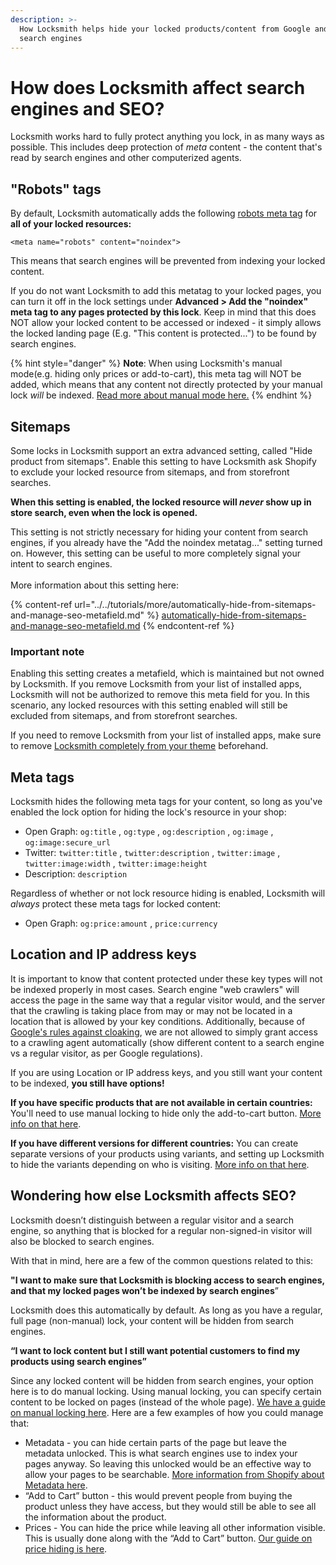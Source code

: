 ```yaml
---
description: >-
  How Locksmith helps hide your locked products/content from Google and other
  search engines
---
```


# How does Locksmith affect search engines and SEO?

Locksmith works hard to fully protect anything you lock, in as many ways as possible. This includes deep protection of _meta_ content - the content that's read by search engines and other computerized agents.

## "Robots" tags

By default, Locksmith automatically adds the following [robots meta tag](https://developers.google.com/webmasters/control-crawl-index/docs/robots\_meta\_tag?csw=1) for **all of your locked resources:**

```
<meta name="robots" content="noindex">
```

This means that search engines will be prevented from indexing your locked content.&#x20;

If you do not want Locksmith to add this metatag to your locked pages, you can turn it off in the lock settings under **Advanced > Add the "noindex" meta tag to any pages protected by this lock**. Keep in mind that this does NOT allow your locked content to be accessed or indexed - it simply allows the locked landing page (E.g. "This content is protected...") to be found by search engines.

{% hint style="danger" %}
**Note**: When using Locksmith's manual mode(e.g. hiding only prices or add-to-cart), this meta tag will NOT be added, which means that any content not directly protected by your manual lock _will_ be indexed. [Read more about manual mode here.](../../keys/more/manual-mode.md)
{% endhint %}

## Sitemaps

Some locks in Locksmith support an extra advanced setting, called "Hide product from sitemaps". Enable this setting to have Locksmith ask Shopify to exclude your locked resource from sitemaps, and from storefront searches.&#x20;

**When this setting is enabled, the locked resource will **_**never**_** show up in store search, even when the lock is opened.**

This setting is not strictly necessary for hiding your content from search engines, if you already have the "Add the noindex metatag..." setting turned on. However, this setting can be useful to more completely signal your intent to search engines.\
\
More information about this setting here:

{% content-ref url="../../tutorials/more/automatically-hide-from-sitemaps-and-manage-seo-metafield.md" %}
[automatically-hide-from-sitemaps-and-manage-seo-metafield.md](../../tutorials/more/automatically-hide-from-sitemaps-and-manage-seo-metafield.md)
{% endcontent-ref %}

### Important note

Enabling this setting creates a metafield, which is maintained but not owned by Locksmith. If you remove Locksmith from your list of installed apps, Locksmith will not be authorized to remove this meta field for you. In this scenario, any locked resources with this setting enabled will still be excluded from sitemaps, and from storefront searches.

If you need to remove Locksmith from your list of installed apps, make sure to remove [Locksmith completely from your theme](../../basics/removing-locksmith.md) beforehand.

## Meta tags

Locksmith hides the following meta tags for your content, so long as you've enabled the lock option for hiding the lock's resource in your shop:

* Open Graph: `og:title` , `og:type` , `og:description` , `og:image` , `og:image:secure_url`
* Twitter: `twitter:title` , `twitter:description` , `twitter:image` , `twitter:image:width` , `twitter:image:height`&#x20;
* Description: `description`&#x20;

Regardless of whether or not lock resource hiding is enabled, Locksmith will _always_ protect these meta tags for locked content:

* Open Graph: `og:price:amount` , `price:currency`&#x20;

## Location and IP address keys <a href="#location-and-ip-address-keys" id="location-and-ip-address-keys"></a>

It is important to know that content protected under these key types will not be indexed properly in most cases. Search engine "web crawlers" will access the page in the same way that a regular visitor would, and the server that the crawling is taking place from may or may not be located in a location that is allowed by your key conditions. Additionally, because of [Google's rules against cloaking](https://developers.google.com/search/docs/essentials/spam-policies#cloaking), we are not allowed to simply grant access to a crawling agent automatically (show different content to a search engine vs a regular visitor, as per Google regulations).

If you are using Location or IP address keys, and you still want your content to be indexed, **you still have options!**

**If you have specific products that are not available in certain countries:** You'll need to use manual locking to hide only the add-to-cart button. [More info on that here](../../tutorials/hiding-prices.md).

**If you have different versions for different countries:** You can create separate versions of your products using variants, and setting up Locksmith to hide the variants depending on who is visiting. [More info on that here](../../tutorials/more/price-tiers.md#using-variants).

## Wondering how else Locksmith affects SEO?

Locksmith doesn’t distinguish between a regular visitor and a search engine, so anything that is blocked for a regular non-signed-in visitor will also be blocked to search engines.

With that in mind, here are a few of the common questions related to this:

**"I want to make sure that Locksmith is blocking access to search engines, and that my locked pages won’t be indexed by search engines**”

Locksmith does this automatically by default. As long as you have a regular, full page (non-manual) lock, your content will be hidden from search engines.

**“I want to lock content but I still want potential customers to find my products using search engines”**

Since any locked content will be hidden from search engines, your option here is to do manual locking. Using manual locking, you can specify certain content to be locked on pages (instead of the whole page). [We have a guide on manual locking here](../../keys/more/manual-mode.md). Here are a few examples of how you could manage that:

* Metadata - you can hide certain parts of the page but leave the metadata unlocked. This is what search engines use to index your pages anyway. So leaving this unlocked would be an effective way to allow your pages to be searchable. [More information from Shopify about Metadata here](https://help.shopify.com/manual/products/promoting-marketing/seo).
* “Add to Cart” button - this would prevent people from buying the product unless they have access, but they would still be able to see all the information about the product.
* Prices - You can hide the price while leaving all other information visible. This is usually done along with the “Add to Cart” button. [Our guide on price hiding is here](../../tutorials/hiding-prices.md).
